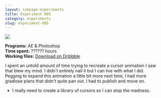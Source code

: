```yaml
---
layout: subpage-experiments
title: Experiment 005
category: experiments
slug: experiment-005
---
```

<img src="http://helentran.com/img/experiments/Experiment005.gif">

__Programs:__ AE & Photoshop  
__Time spent:__ ?????? hours  
__Working files:__ [Download on Dribbble](https://drb.li/PIaUh)

I spent an untold amount of time trying to recreate a cursor animation I saw that blew my mind. I didn't entirely nail it but I can live with what I did. Pegging to expand this animation a little bit more next time, I had more gradiose plans that didn't quite pan out. I had to publish and move on.

* I really need to create a library of cursors so I can stop the madness.